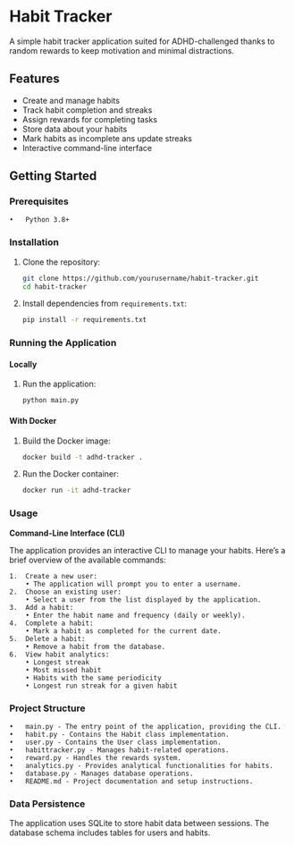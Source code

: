 # Habit Tracker

A simple habit tracker application suited for ADHD-challenged thanks to random rewards to keep motivation and minimal distractions.

## Features

- Create and manage habits
- Track habit completion and streaks
- Assign rewards for completing tasks
- Store data about your habits
- Mark habits as incomplete ans update streaks
- Interactive command-line interface


## Getting Started

### Prerequisites

	•	Python 3.8+

### Installation

1. Clone the repository:
    ```sh
    git clone https://github.com/yourusername/habit-tracker.git
    cd habit-tracker
    ``` 
2. Install dependencies from `requirements.txt`:
    ```sh
    pip install -r requirements.txt
    ```

### Running the Application

#### Locally

1. Run the application:
    ```sh
    python main.py
    ```

#### With Docker

1. Build the Docker image:
    ```sh
    docker build -t adhd-tracker .
    ```
2. Run the Docker container:
    ```sh
    docker run -it adhd-tracker

### Usage

**Command-Line Interface (CLI)**

The application provides an interactive CLI to manage your habits. Here’s a brief overview of the available commands:

	1.	Create a new user:
	    • The application will prompt you to enter a username.
	2.	Choose an existing user:
	    • Select a user from the list displayed by the application.
	3.	Add a habit:
	    • Enter the habit name and frequency (daily or weekly).
	4.	Complete a habit:
	    • Mark a habit as completed for the current date.
	5.	Delete a habit:
	    • Remove a habit from the database.
	6.	View habit analytics:
	    • Longest streak
	    • Most missed habit
        • Habits with the same periodicity
        • Longest run streak for a given habit

### Project Structure

	•	main.py - The entry point of the application, providing the CLI.
	•	habit.py - Contains the Habit class implementation.
	•	user.py - Contains the User class implementation.
	•	habittracker.py - Manages habit-related operations.
	•	reward.py - Handles the rewards system.
	•	analytics.py - Provides analytical functionalities for habits.
	•	database.py - Manages database operations.
	•	README.md - Project documentation and setup instructions.

### Data Persistence

The application uses SQLite to store habit data between sessions. The database schema includes tables for users and habits.